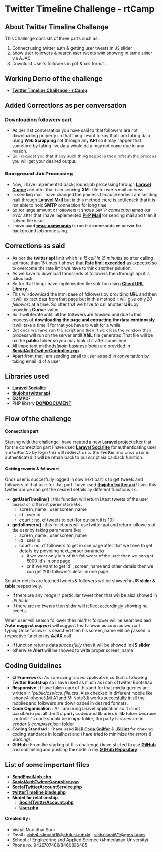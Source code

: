 # Twitter Timeline Challenge - rtCamp

## About Twitter Timeline Challenge

This Challenge consists of three parts such as:
1. Connect using twitter auth & getting user tweets in JS slider
2. Show user followers & search user tweets with showing in same slider via AJAX
3. Download User's followers in pdf & xml format.

## Working Demo of the challenge
- **[Twitter Timeline Challenge - rtCamp](http://ec2-3-16-89-248.us-east-2.compute.amazonaws.com/)**

## Added Corrections as per conversation

### Downloading followers part
* As per last conversation you have said to that followers are not downloading properly on that thing i want to say that i am taking data using **Web Scrapping** not through any **API** so it may happen that sometime by taking live data whole data may not come due to any reason.
* So i request you that if any such thing happens then refresh the process you will get your desired output.

### Background Job Processing
* Now, i have implemented background job processing through **[Laravel Queue](https://laravel.com/docs/5.7/queues)** and after that i am sending **XML** file to user's mail address.
* In sending mail i have changed the process because earlier i am sending mail through **[Laravel Mail](https://laravel.com/docs/5.7/mail)** but in this method there is bottlenack that it is not able to hold **SMTP** connection for long time.
* So for large amount of followers it shows *SMTP connection timed out error* after that i have implemented **[PHP Mail](http://php.net/manual/en/function.mail.php)** for sending mail and then it solved the issue.
* I have used **[tmux commands](https://gist.github.com/MohamedAlaa/2961058)** to run the commands on server for background job processing.

## Corrections as said
* As per the **twitter api** limit which is *15 call in 15 minutes* so after calling api more than 15 times it shows that **Rate limit excedded** as expected so to overcome the rate limit we have to think another solution.
* As we have to download thousands of followers then through api it is tidius task.
* So for that thing i have implemented the solution using **[Client URL Library](http://php.net/manual/en/book.curl.php)**.
* This will download the html page of followers by providing **URL** and then it will extract data from that page but in this method it will give only *20 followers* at a time. So after that we have to call another **URL** by providing **Cursor** value.
* So it will iterate untill all the followers are finished and due to this process of **downloading the page and extracting the data continously** it will take a time !! for that you have to wait for a while.
* But once we have run the script and then if we close the window then process will run on the server untill **XML** file generated.That file will be on the **public** folder so you may look at it after some time. 
* All important methods(*main business logic*) are provided in **[SocialAuthTwitterController.php](https://github.com/VishalMSoni/twitter_timeline_challenge/blob/master/app/Http/Controllers/SocialAuthTwitterController.php)**
* Apart from that i am sending email to user as said in conversation by taking email id of a user.

## Libraries used
* **[Laravel Socialite](https://laravel.com/docs/5.6/socialite)**
* **[thujohn twitter api](https://github.com/thujohn/twitter/blob/master/README.md)**
* **[DOMPDF](https://github.com/dompdf/dompdf)**
* PHP library **[DOMDOCUMENT](http://php.net/manual/en/class.domdocument.php)**.

## Flow of the challenge 

#### Connection part
Starting with the challenge i have created a new **Laravel** project after that for the connection part i have used **[Laravel Socialite](https://laravel.com/docs/5.6/socialite)** for authenticating user via twitter.So by login this will redirect us to the **Twitter** and once user is authenticated it will be return back to our script via callback function.

#### Getting tweets & followers
Once user is succesfully logged in now next part is to get tweets and followers of that user for that part i have used **[thujohn twitter api](https://github.com/thujohn/twitter/blob/master/README.md)**.Using this twitter api we can get the desired details by different functions ex.

- **getUserTimeline()** : this function will return latest tweets of the user based on different parameters like:
  - screen_name : user screen_name
  - id : user id
  - count : no. of tweets to get (for our part it is 10)
- **getfollowers()** : this functions will use twitter api and return followers of the user by taking parameters like:
  - screen_name : user screen_name
  - id : user id
  - count : no. of followers to get in one page after that we have to get details by providing next_cursor parameter
    - if we want only id's of the followers of the user then we can get 5000 id's in one page
    - or if we want to get id' , screen_name and other details then we can get 200 follower's detail in one page

So after details are fetched tweets & followers will be showed in **JS slider & table** respectively.
- If there are any *image* in particular tweet then that will be also showed in *JS Slider*
- If there are *no tweets* then slider will reflect accordingly showing no tweets.

When user will search follower then his/her follower will be searched and **Auto-suggest support** will suggest the follower as soon as we start typing.Once follower is searched then his screen_name will be passed to respective function by **AJAX** call 
 - if function returns data *succesfully* then it will be showed in **JS slider**
 - otherwise **Alert** will be showed to write proper screen_name

## Coding Guidelines 
- **UI Framework** : As i am using laravel application so that is following **Twitter Bootstrap** so i have used as much as i can of twitter Bootstrap
- **Responsive** : I have taken care of this and for that media queries are written in '*public/css/css_file.css*'.Also checked in different mobile like iphone4,iphone6,Mi A1 and Mi Note3.It works succesfully in all the mobiles and followers are downloaded in desired formats.
- **Code Organisation** : As i am using laravel application so it is not possible to put all the 3rd party codes and libraries in **lib** folder because controller's code should be in *app* folder, 3rd party libraries are in *vendor & composer.json* folder. 
- **Coding Standard** : I have used **[PHP Code Sniffer](https://github.com/squizlabs/PHP_CodeSniffer)** & **[JSHint](http://jshint.com/)** for cheking coding standards in localhost and i have tried to minimize the *errors & warnings*.
- **GitHub** : From the starting of this challenge i have started to use **[GitHub](https://github.com/)** and commiting and pushing the code in my **[GitHub Repository](https://github.com/VishalMSoni/twitter_timeline_challenge)**. 

## List of some important files
- **[SendEmailJob.php](https://github.com/VishalMSoni/twitter_timeline_challenge/blob/master/app/Jobs/SendEmailJob.php)**
- **[SocialAuthTwitterController.php](https://github.com/VishalMSoni/twitter_timeline_challenge/blob/master/app/Http/Controllers/SocialAuthTwitterController.php)**
- **[SocialTwitterAccountService.php](https://github.com/VishalMSoni/twitter_timeline_challenge/blob/master/app/Services/SocialTwitterAccountService.php)**
- **[twitterTimeline.blade.php](https://github.com/VishalMSoni/twitter_timeline_challenge/blob/master/resources/views/twitterTimeline.blade.php)**
- **Model for relationship**
  - **[SocialTwitterAccount.php](https://github.com/VishalMSoni/twitter_timeline_challenge/blob/master/app/SocialTwitterAccount.php)**
  - **[User.php](https://github.com/VishalMSoni/twitter_timeline_challenge/blob/master/app/User.php)**

#### Created By : 
* Vishal Murlidhar Soni
* Email : vishal.s.btechi15@ahduni.edu.in , vishalsoni611@gmail.com
* School of Engineering and Applied Science (Ahmedabad University)
* Phone no. 9429707486/8460806485
